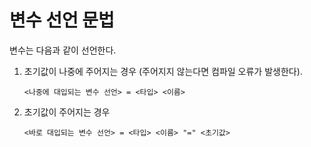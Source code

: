 # 변수 선언 문법

변수는 다음과 같이 선언한다.

1. 초기값이 나중에 주어지는 경우 (주어지지 않는다면 컴파일 오류가 발생한다).
    ```
    <나중에 대입되는 변수 선언> = <타입> <이름>
    ```
1. 초기값이 주어지는 경우
    ```
    <바로 대입되는 변수 선언> = <타입> <이름> "=" <초기값>
    ```
